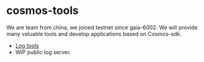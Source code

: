 # cosmos-tools

We are team from china, we joined testnet since gaia-6002. 
We will provide many valuable tools and develop applications based on Cosmos-sdk.

- [Log tools ](/elk)
- WIP public log server. 
